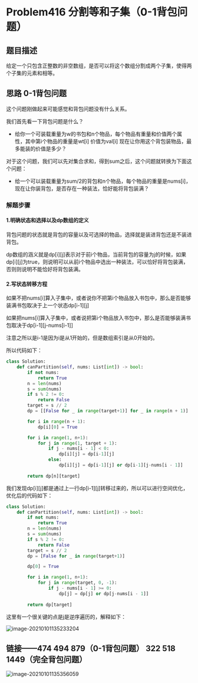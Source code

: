 # Problem416 分割等和子集（0-1背包问题）

## 题目描述

给定一个只包含正整数的非空数组，是否可以将这个数组分割成两个子集，使得两个子集的元素和相等。

## 思路 0-1背包问题

这个问题刚做起来可能感觉和背包问题没有什么关系。

我们首先看一下背包问题是什么？

- 给你一个可装载重量为w的书包和n个物品，每个物品有重量和价值两个属性，其中第i个物品的重量是wt[i] 价值为val[i] 现在让你用这个背包装物品，最多能装的价值是多少？

对于这个问题，我们可以先对集合求和，得到sum之后，这个问题就转换为下面这个问题：

- 给一个可以装载重量为sum/2的背包和n个物品，每个物品的重量是nums[i]，现在让你装背包，是否存在一种装法，恰好能将背包装满？

### 解题步骤

#### 1.明确状态和选择以及dp数组的定义

背包问题的状态就是背包的容量以及可选择的物品，选择就是装进背包还是不装进背包。

dp数组的涵义就是dp\[i][j]表示对于前i个物品，当前背包的容量为j的时候，如果dp\[i][j]为true，则说明可以从前i个物品中选出一种装法，可以恰好将背包装满，否则则说明不能恰好将背包装满。

#### 2.写状态转移方程

如果不把nums[i]算入子集中，或者说你不把第i个物品放入书包中，那么是否能够装满书包取决于上一个状态dp\[i-1][j]

如果把nums[i]算入子集中，或者说把第i个物品放入书包中，那么是否能够装满书包取决于dp\[i-1][j-nums[i-1]]

注意之所以是i-1是因为i是从1开始的，但是数组索引是从0开始的。

所以代码如下：

```python
class Solution:
    def canPartition(self, nums: List[int]) -> bool:
        if not nums:
            return True
        n = len(nums)
        s = sum(nums)
        if s % 2 != 0:
            return False
        target = s // 2
        dp = [[False for _ in range(target+1)] for _ in range(n + 1)]

        for i in range(n + 1):
            dp[i][0] = True

        for i in range(1, n+1):
            for j in range(1, target + 1):
                if j - nums[i - 1] < 0:
                    dp[i][j] = dp[i-1][j]
                else:
                    dp[i][j] = dp[i-1][j] or dp[i-1][j-nums[i - 1]]
        
        return dp[n][target]
```

我们发现dp\[i][j]都是通过上一行dp\[i-1][j]转移过来的，所以可以进行空间优化，优化后的代码如下：

```python
class Solution:
    def canPartition(self, nums: List[int]) -> bool:
        if not nums:
            return True
        n = len(nums)
        s = sum(nums)
        if s % 2 != 0:
            return False
        target = s // 2
        dp = [False for _ in range(target+1)]

        dp[0] = True

        for i in range(1, n+1):
            for j in range(target, 0, -1):
                if j - nums[i - 1] >= 0:
                    dp[j] = dp[j] or dp[j-nums[i - 1]]
        
        return dp[target]
```

这里有一个很关键的点是j是逆序遍历的，解释如下：

![image-20210101135233204](C:\Users\初泽良\AppData\Roaming\Typora\typora-user-images\image-20210101135233204.png)

## 链接——474 494 879（0-1背包问题） 322 518 1449（完全背包问题）

![image-20210101135356059](C:\Users\初泽良\AppData\Roaming\Typora\typora-user-images\image-20210101135356059.png)